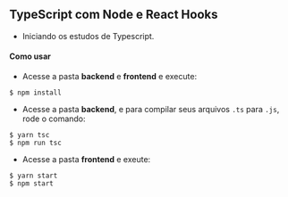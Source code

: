 ## TypeScript com Node e React Hooks
- Iniciando os estudos de Typescript.

#### Como usar
- Acesse a pasta **backend** e **frontend** e execute:
```
$ npm install
```

- Acesse a pasta **backend**, e para compilar seus arquivos `.ts` para `.js`, rode o comando:
```
$ yarn tsc
$ npm run tsc
```

- Acesse a pasta **frontend** e exeute:
```
$ yarn start
$ npm start
```

